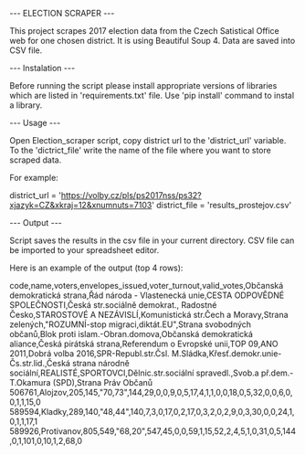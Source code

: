 --- ELECTION SCRAPER ---

This project scrapes 2017 election data from the Czech Satistical Office web
for one chosen district. It is using Beautiful Soup 4. Data are saved into CSV file.

--- Instalation ---

Before running the script please install appropriate versions of libraries 
which are listed in 'requirements.txt' file.
Use 'pip install' command to instal a library.

--- Usage ---

Open Election_scraper script, copy district url to the 'district_url' variable.
To the 'dictrict_file' write the name of the file where you want to store scraped data.

For example:

district_url = 'https://volby.cz/pls/ps2017nss/ps32?xjazyk=CZ&xkraj=12&xnumnuts=7103'
district_file = 'results_prostejov.csv'

--- Output ---

Script saves the results in the csv file in your current directory.
CSV file can be imported to your spreadsheet editor.

Here is an example of the output (top 4 rows):

code,name,voters,envelopes_issued,voter_turnout,valid_votes,Občanská demokratická strana,Řád národa - Vlastenecká unie,CESTA ODPOVĚDNÉ SPOLEČNOSTI,Česká str.sociálně demokrat.,    Radostné Česko,STAROSTOVÉ A NEZÁVISLÍ,Komunistická str.Čech a Moravy,Strana zelených,"ROZUMNÍ-stop migraci,diktát.EU",Strana svobodných občanů,Blok proti islam.-Obran.domova,Občanská demokratická aliance,Česká pirátská strana,Referendum o Evropské unii,TOP 09,ANO 2011,Dobrá volba 2016,SPR-Republ.str.Čsl. M.Sládka,Křesť.demokr.unie-Čs.str.lid.,Česká strana národně sociální,REALISTÉ,SPORTOVCI,Dělnic.str.sociální spravedl.,Svob.a př.dem.-T.Okamura (SPD),Strana Práv Občanů
506761,Alojzov,205,145,"70,73",144,29,0,0,9,0,5,17,4,1,1,0,0,18,0,5,32,0,0,6,0,0,1,1,15,0
589594,Kladky,289,140,"48,44",140,7,3,0,17,0,2,17,0,3,2,0,2,9,0,3,30,0,0,24,1,0,1,1,17,1
589926,Protivanov,805,549,"68,20",547,45,0,0,59,1,15,52,2,4,5,1,0,31,0,5,144,0,1,101,0,10,1,2,68,0



